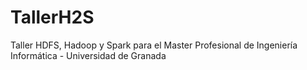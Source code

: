# TallerH2S
Taller HDFS, Hadoop y Spark para el Master Profesional de Ingeniería Informática - Universidad de Granada
